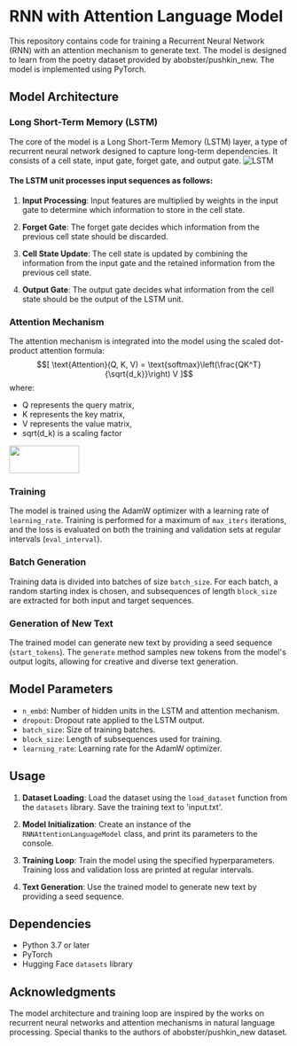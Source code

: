 # RNN with Attention Language Model

This repository contains code for training a Recurrent Neural Network (RNN) with an attention mechanism to generate text. The model is designed to learn from the poetry dataset provided by abobster/pushkin_new. The model is implemented using PyTorch.

## Model Architecture

### Long Short-Term Memory (LSTM)

The core of the model is a Long Short-Term Memory (LSTM) layer, a type of recurrent neural network designed to capture long-term dependencies. It consists of a cell state, input gate, forget gate, and output gate.
![LSTM](https://miro.medium.com/v2/resize:fit:1400/format:webp/1*Mb_L_slY9rjMr8-IADHvwg.png)

#### The LSTM unit processes input sequences as follows:

1. **Input Processing**: Input features are multiplied by weights in the input gate to determine which information to store in the cell state.

2. **Forget Gate**: The forget gate decides which information from the previous cell state should be discarded.

3. **Cell State Update**: The cell state is updated by combining the information from the input gate and the retained information from the previous cell state.

4. **Output Gate**: The output gate decides what information from the cell state should be the output of the LSTM unit.

### Attention Mechanism

The attention mechanism is integrated into the model using the scaled dot-product attention formula:
$$[ \text{Attention}(Q, K, V) = \text{softmax}\left(\frac{QK^T}{\sqrt{d_k}}\right) V ]$$
where:
- Q represents the query matrix,
- K represents the key matrix,
- V represents the value matrix,
- sqrt(d_k) is a scaling factor

<img src="https://sun9-71.userapi.com/impf/ZW8EEUxswgqtzxIfY8nQH5M7uOKpeJJT0L3dKw/9AMxCWN2_b4.jpg?size=860x1113&quality=96&sign=d9f40c56ed9773267c7f129149c08a0a&type=album" width="50%" height="50$">

### Training

The model is trained using the AdamW optimizer with a learning rate of `learning_rate`. Training is performed for a maximum of `max_iters` iterations, and the loss is evaluated on both the training and validation sets at regular intervals (`eval_interval`).

### Batch Generation

Training data is divided into batches of size `batch_size`. For each batch, a random starting index is chosen, and subsequences of length `block_size` are extracted for both input and target sequences.

### Generation of New Text

The trained model can generate new text by providing a seed sequence (`start_tokens`). The `generate` method samples new tokens from the model's output logits, allowing for creative and diverse text generation.

## Model Parameters

- `n_embd`: Number of hidden units in the LSTM and attention mechanism.
- `dropout`: Dropout rate applied to the LSTM output.
- `batch_size`: Size of training batches.
- `block_size`: Length of subsequences used for training.
- `learning_rate`: Learning rate for the AdamW optimizer.

## Usage

1. **Dataset Loading**: Load the dataset using the `load_dataset` function from the `datasets` library. Save the training text to 'input.txt'.

2. **Model Initialization**: Create an instance of the `RNNAttentionLanguageModel` class, and print its parameters to the console.

3. **Training Loop**: Train the model using the specified hyperparameters. Training loss and validation loss are printed at regular intervals.

4. **Text Generation**: Use the trained model to generate new text by providing a seed sequence.

## Dependencies
- Python 3.7 or later
- PyTorch
- Hugging Face `datasets` library

## Acknowledgments

The model architecture and training loop are inspired by the works on recurrent neural networks and attention mechanisms in natural language processing. Special thanks to the authors of abobster/pushkin_new dataset.
